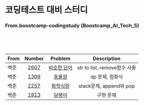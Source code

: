 # 코딩테스트 대비 스터디
### From.boostcamp-codingstudy (Boostcamp_AI_Tech_5)
  
  
</br>
</br>
</br>  
  
|From|Number|Problem|Description|
|---|:---:|:---:|:---:|
|백준|[2607](https://github.com/boostcamp-codingstudy/coding-study/blob/main/yoonpyo/2607.py)|[비슷한 단어](https://www.acmicpc.net/problem/2607)|str to list, remove함수 사용|
|백준|[1309](https://github.com/boostcamp-codingstudy/coding-study/blob/main/yoonpyo/1309.py)|[동물원](https://www.acmicpc.net/problem/1309)|dp 문제, 점화식|
|백준|[2257](https://github.com/boostcamp-codingstudy/coding-study/blob/main/yoonpyo/2257.py)|[화학식량](https://www.acmicpc.net/problem/2257)|stack문제, append와 pop|
|백준|[1913](https://github.com/boostcamp-codingstudy/coding-study/blob/main/yoonpyo/1309.py)|[달팽이](https://www.acmicpc.net/problem/1309)|구현 문제|
